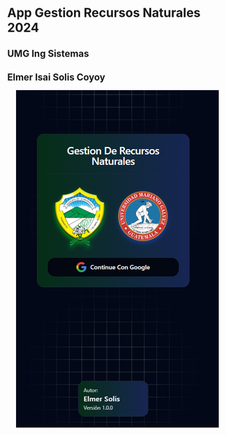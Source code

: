 # App Gestion Recursos Naturales 2024
 
## UMG Ing Sistemas

## Elmer Isai Solis Coyoy

<div style="display: flex; justify-content: center;">
    <img src="./public/loginUmg.png" alt="Login de la APP">
</div>